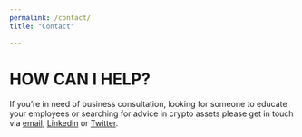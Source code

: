 ```yaml
---
permalink: /contact/
title: "Contact"

---
```


# HOW CAN I HELP?
If you’re in need of business consultation, looking for someone to educate your employees or searching for advice in crypto assets please get in touch via [email](mailto:joseph.rodgers@gmail.com), [Linkedin](https://www.linkedin.com/in/jrmarketing/) or [Twitter](https://twitter.com/_joerodgers).